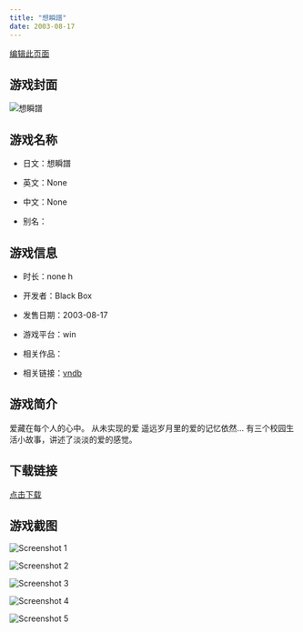 ```yaml
---
title: "想瞬譜"
date: 2003-08-17
---
```

[编辑此页面](https://github.com/ACG-3/ADV3-source/blob/main/source/_posts/%E6%83%B3%E7%9E%AC%E8%AD%9C.md)

## 游戏封面

![想瞬譜](https%3A//pan.timero.xyz/onedrive/img_lib_001/%E6%83%B3%E7%9E%AC%E8%AD%9C_cover.avif)


## 游戏名称

- 日文：想瞬譜
- 英文：None
- 中文：None

- 别名：


## 游戏信息

- 时长：none h
- 开发者：Black Box
- 发售日期：2003-08-17
- 游戏平台：win
- 相关作品：

- 相关链接：[vndb](https://vndb.org/v4690)


## 游戏简介

爱藏在每个人的心中。
从未实现的爱
遥远岁月里的爱的记忆依然...
有三个校园生活小故事，讲述了淡淡的爱的感觉。




## 下载链接

[点击下载](https://pan.timero.xyz/onedrive/adv_lib_001/%E6%83%B3%E7%9E%AC%E8%AD%9C)


## 游戏截图


![Screenshot 1](https%3A//pan.timero.xyz/onedrive/img_lib_001/%E6%83%B3%E7%9E%AC%E8%AD%9C_Screenshot_1.avif)

![Screenshot 2](https%3A//pan.timero.xyz/onedrive/img_lib_001/%E6%83%B3%E7%9E%AC%E8%AD%9C_Screenshot_2.avif)

![Screenshot 3](https%3A//pan.timero.xyz/onedrive/img_lib_001/%E6%83%B3%E7%9E%AC%E8%AD%9C_Screenshot_3.avif)

![Screenshot 4](https%3A//pan.timero.xyz/onedrive/img_lib_001/%E6%83%B3%E7%9E%AC%E8%AD%9C_Screenshot_4.avif)

![Screenshot 5](https%3A//pan.timero.xyz/onedrive/img_lib_001/%E6%83%B3%E7%9E%AC%E8%AD%9C_Screenshot_5.avif)

